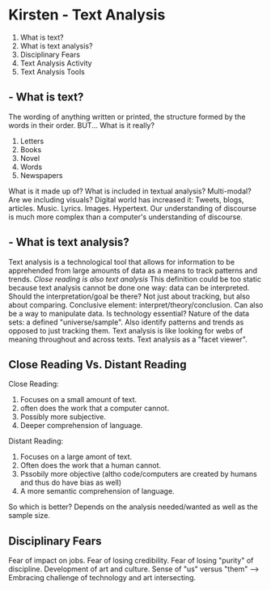 # Kirsten - Text Analysis

1. What is text?
2. What is text analysis?
3. Disciplinary Fears
4. Text Analysis Activity
5. Text Analysis Tools

## - What is text?
The wording of anything written or printed, the structure formed by the words in their order. 
BUT... What is it really? 
1. Letters
2. Books
3. Novel
4. Words
5. Newspapers

What is it made up of? What is included in textual analysis? Multi-modal? Are we including visuals? 
Digital world has increased it: Tweets, blogs, articles. Music. Lyrics. Images. Hypertext. 
Our understanding of discourse is much more complex than a computer's understanding of discourse.

## - What is text analysis?
Text analysis is a technological tool that allows for information to be apprehended from large amounts of data as a means to track patterns and trends. 
*Close reading is also text analysis* 
This definition could be too static because text analysis cannot be done one way: data can be interpreted. Should the interpretation/goal be there? Not just about tracking, but also about comparing. Conclusive element: interpret/theory/conclusion. Can also be a way to manipulate data. 
Is technology essential? 
Nature of the data sets: a defined "universe/sample". Also identify patterns and trends as opposed to just tracking them. 
Text analysis is like looking for webs of meaning throughout and across texts. 
Text analysis as a "facet viewer".

## Close Reading Vs. Distant Reading

Close Reading:
1. Focuses on a small amount of text.
2. often does the work that a computer cannot.
3. Possibly more subjective.
4. Deeper comprehension of language.

Distant Reading:
1. Focuses on a large amont of text.
2. Often does the work that a human cannot.
3. Pssobily more objective (altho code/computers are created by humans and thus do have bias as well)
4. A more semantic comprehension of language.

So which is better? Depends on the analysis needed/wanted as well as the sample size. 

## Disciplinary Fears
Fear of impact on jobs. Fear of losing credibility. Fear of losing "purity" of discipline. Development of art and culture. 
Sense of "us" versus "them" --> Embracing challenge of technology and art intersecting. 
